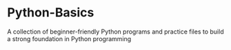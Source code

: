 # Python-Basics
A collection of beginner-friendly Python programs and practice files to build a strong foundation in Python programming
